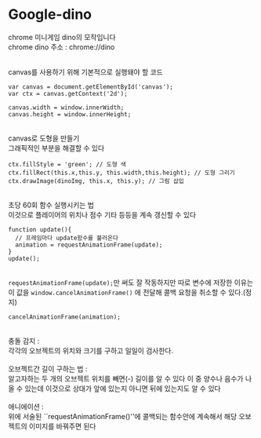 # Google-dino
 chrome 미니게임 dino의 모작입니다<br>
 chrome dino 주소 : chrome://dino
 
 <br>canvas를 사용하기 위해 기본적으로 실행돼야 할 코드
```
var canvas = document.getElementById('canvas');
var ctx = canvas.getContext('2d');

canvas.width = window.innerWidth;
canvas.height = window.innerHeight;
```

<br>canvas로 도형을 만들기<br>
그래픽적인 부분을 해결할 수 있다
```
ctx.fillStyle = 'green'; // 도형 색
ctx.fillRect(this.x,this.y, this.width,this.height); // 도형 그리기
ctx.drawImage(dinoImg, this.x, this.y); // 그림 삽입
```

<br>초당 60회 함수 실행시키는 법<br>
이것으로 플레이어의 위치나 점수 기타 등등을 계속 갱신할 수 있다
```
function update(){
  // 프레임마다 update함수를 불러온다
  animation = requestAnimationFrame(update);
}
update();
```

<br>``requestAnimationFrame(update);``만 써도 잘 작동하지만 따로 변수에 저장한 이유는 이 값을 ``window.cancelAnimationFrame()`` 에 전달해 콜백 요청을 취소할 수 있다.(정지)
```
cancelAnimationFrame(animation);
```

<br> 
충돌 감지 : <br>각각의 오브젝트의 위치와 크기를 구하고 일일이 검사한다.  <br><br>
오브젝트간 길이 구하는 법 : <br>알고자하는 두 개의 오브젝트 위치를 빼면(-) 길이를 알 수 있다 이 중 양수나 음수가 나올 수 있는데 이것으로 상대가 앞에 있는지 아니면 뒤에 있는지도 알 수 있다 <br><br>
애니에이션 : <br>위에 서술된 ``requestAnimationFrame()''에 콜백되는 함수안에 계속해서 해당 오보젝트의 이미지를 바꿔주면 된다 <br>
